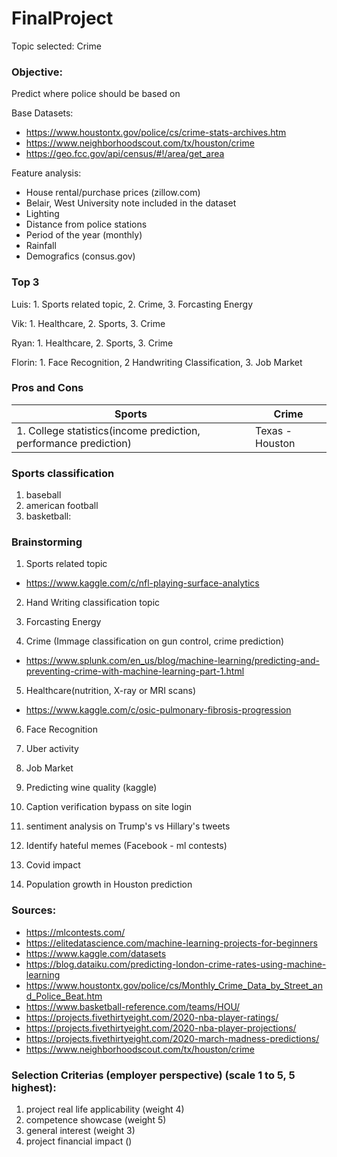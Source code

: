 # FinalProject

Topic selected:
Crime

### Objective:
Predict where police should be based on

Base Datasets: 
- https://www.houstontx.gov/police/cs/crime-stats-archives.htm
- https://www.neighborhoodscout.com/tx/houston/crime
- https://geo.fcc.gov/api/census/#!/area/get_area

Feature analysis:

- House rental/purchase prices (zillow.com)
- Belair, West University note included in the dataset
- Lighting
- Distance from police stations
- Period of the year (monthly)
- Rainfall
- Demografics (consus.gov)




### Top 3
Luis: 1. Sports related topic, 2. Crime, 3. Forcasting Energy

Vik: 1. Healthcare, 2. Sports, 3. Crime

Ryan: 1. Healthcare, 2. Sports, 3. Crime

Florin: 1. Face Recognition, 2 Handwriting Classification, 3. Job Market

### Pros and Cons
|Sports | Crime |
|------|---|
|1. College statistics(income prediction, performance prediction) | Texas - Houston |

### Sports classification
1. baseball
2. american football
3. basketball:

### Brainstorming

1. Sports related topic
- https://www.kaggle.com/c/nfl-playing-surface-analytics

2. Hand Writing classification topic

3. Forcasting Energy

4. Crime (Immage classification on gun control, crime prediction)
- https://www.splunk.com/en_us/blog/machine-learning/predicting-and-preventing-crime-with-machine-learning-part-1.html

5. Healthcare(nutrition, X-ray or MRI scans)
- https://www.kaggle.com/c/osic-pulmonary-fibrosis-progression

6. Face Recognition

7. Uber activity

8. Job Market 

9. Predicting wine quality (kaggle)

10. Caption verification bypass on site login

11. sentiment analysis on Trump's vs Hillary's tweets

12. Identify hateful memes (Facebook - ml contests)

13. Covid impact

14. Population growth in Houston prediction

### Sources:
- https://mlcontests.com/
- https://elitedatascience.com/machine-learning-projects-for-beginners
- https://www.kaggle.com/datasets
- https://blog.dataiku.com/predicting-london-crime-rates-using-machine-learning
- https://www.houstontx.gov/police/cs/Monthly_Crime_Data_by_Street_and_Police_Beat.htm
- https://www.basketball-reference.com/teams/HOU/
- https://projects.fivethirtyeight.com/2020-nba-player-ratings/
- https://projects.fivethirtyeight.com/2020-nba-player-projections/
- https://projects.fivethirtyeight.com/2020-march-madness-predictions/
- https://www.neighborhoodscout.com/tx/houston/crime



### Selection Criterias (employer perspective) (scale 1 to 5, 5 highest):
1. project real life applicability (weight 4) 
2. competence showcase (weight 5)
3. general interest (weight 3) 
4. project financial impact ()
